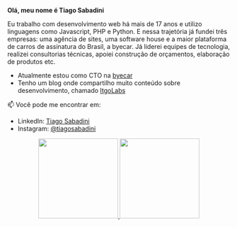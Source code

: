 
**Olá, meu nome é Tiago Sabadini**

Eu trabalho com desenvolvimento web há mais de 17 anos e utilizo linguagens como Javascript, PHP e Python. E nessa trajetória já fundei três empresas: uma agência de sites, uma software house e a maior plataforma de carros de assinatura do Brasil, a byecar. Já liderei equipes de tecnologia, realizei consultorias técnicas, apoiei construção de orçamentos, elaboração de produtos etc.

* Atualmente estou como CTO na [byecar](https://byecar.com.br)
* Tenho um blog onde compartilho muito conteúdo sobre desenvolvimento, chamado [ItgoLabs](https://itgolabs.com)

📫 Você pode me encontrar em:

* LinkedIn: [Tiago Sabadini](https://www.linkedin.com/in/tiagosabadini/)
* Instagram: [@tiagosabadini](https://www.instagram.com/tiagosabadini/)

<div align="center">
  <a href="https://github.com/tiagosabadini">
  <img height="180em" src="https://github-readme-stats.vercel.app/api?username=tiagosabadini&show_icons=true&theme=transparent&include_all_commits=true&count_private=true"/>
  <img height="180em" src="https://github-readme-stats.vercel.app/api/top-langs/?username=tiagosabadini&layout=compact&langs_count=7&theme=transparent"/>
</div>


